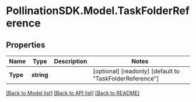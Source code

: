 
# PollinationSDK.Model.TaskFolderReference

## Properties

Name | Type | Description | Notes
------------ | ------------- | ------------- | -------------
**Type** | **string** |  | [optional] [readonly] [default to "TaskFolderReference"]

[[Back to Model list]](../README.md#documentation-for-models)
[[Back to API list]](../README.md#documentation-for-api-endpoints)
[[Back to README]](../README.md)

